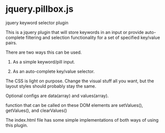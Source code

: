 jquery.pillbox.js
=================

jquery keyword selector plugin

This is a jquery plugin that will store keywords in an input or provide auto-complete filtering and selection functionality for a set of specified key/value pairs.

There are two ways this can be used.

1) As a simple keyword/pill input.

2) As an auto-complete key/value selector.

The CSS is light on purpose.  Change the visual stuff all you want, but the layout styles should probably stay the same.

Optional configs are data(array) and values(array).

function that can be called on these DOM elements are setValues(), getValues(), and clearValues()

The index.html file has some simple implementations of both ways of using this plugin.

